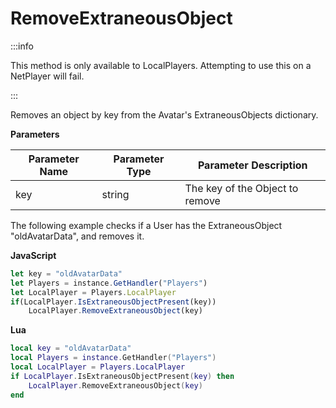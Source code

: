 # RemoveExtraneousObject

:::info

This method is only available to LocalPlayers. Attempting to use this on a NetPlayer will fail.

:::

Removes an object by key from the Avatar's ExtraneousObjects dictionary.

**Parameters**

Parameter Name | Parameter Type | Parameter Description
--- | --- | ---
key | string | The key of the Object to remove

The following example checks if a User has the ExtraneousObject "oldAvatarData", and removes it.

**JavaScript**
```js
let key = "oldAvatarData"
let Players = instance.GetHandler("Players")
let LocalPlayer = Players.LocalPlayer
if(LocalPlayer.IsExtraneousObjectPresent(key))
    LocalPlayer.RemoveExtraneousObject(key)
```

**Lua**
```lua
local key = "oldAvatarData"
local Players = instance.GetHandler("Players")
local LocalPlayer = Players.LocalPlayer
if LocalPlayer.IsExtraneousObjectPresent(key) then
    LocalPlayer.RemoveExtraneousObject(key)
end
```